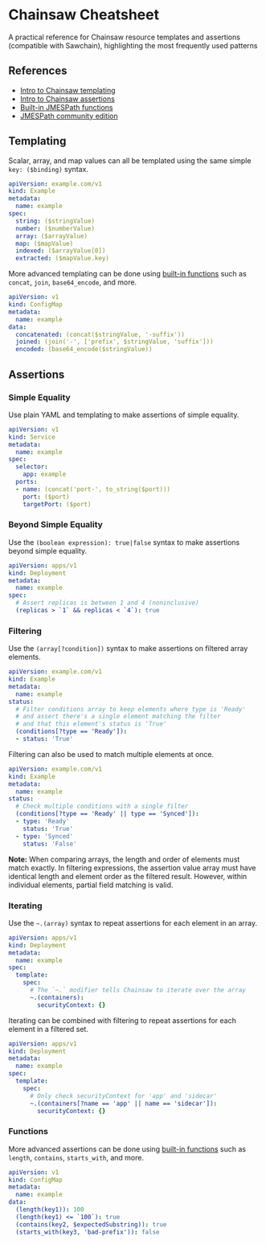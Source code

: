 # Chainsaw Cheatsheet

A practical reference for Chainsaw resource templates and assertions (compatible with Sawchain),
highlighting the most frequently used patterns

## References

* [Intro to Chainsaw templating](https://kyverno.github.io/chainsaw/latest/quick-start/resource-templating/)
* [Intro to Chainsaw assertions](https://kyverno.github.io/chainsaw/latest/quick-start/assertion-trees/)
* [Built-in JMESPath functions](https://kyverno.github.io/chainsaw/latest/reference/jp/functions/)
* [JMESPath community edition](https://jmespath.site/)

## Templating

Scalar, array, and map values can all be templated using the same simple `key: ($binding)` syntax.

```yaml
apiVersion: example.com/v1
kind: Example
metadata:
  name: example
spec:
  string: ($stringValue)
  number: ($numberValue)
  array: ($arrayValue)
  map: ($mapValue)
  indexed: ($arrayValue[0])
  extracted: ($mapValue.key)
```

More advanced templating can be done using
[built-in functions](https://kyverno.github.io/chainsaw/latest/reference/jp/functions/)
such as `concat`, `join`, `base64_encode`, and more.

```yaml
apiVersion: v1
kind: ConfigMap
metadata:
  name: example
data:
  concatenated: (concat($stringValue, '-suffix'))
  joined: (join('-', ['prefix', $stringValue, 'suffix']))
  encoded: (base64_encode($stringValue))
```

## Assertions

### Simple Equality

Use plain YAML and templating to make assertions of simple equality.

```yaml
apiVersion: v1
kind: Service
metadata:
  name: example
spec:
  selector:
    app: example
  ports:
  - name: (concat('port-', to_string($port)))
    port: ($port)
    targetPort: ($port)
```

### Beyond Simple Equality

Use the `(boolean expression): true|false` syntax to make assertions beyond simple equality.

```yaml
apiVersion: apps/v1
kind: Deployment
metadata:
  name: example
spec:
  # Assert replicas is between 1 and 4 (noninclusive)
  (replicas > `1` && replicas < `4`): true
```

### Filtering

Use the `(array[?condition])` syntax to make assertions on filtered array elements.

```yaml
apiVersion: example.com/v1
kind: Example
metadata:
  name: example
status:
  # Filter conditions array to keep elements where type is 'Ready'
  # and assert there's a single element matching the filter
  # and that this element's status is 'True'
  (conditions[?type == 'Ready']):
  - status: 'True'
```

Filtering can also be used to match multiple elements at once.

```yaml
apiVersion: example.com/v1
kind: Example
metadata:
  name: example
status:
  # Check multiple conditions with a single filter
  (conditions[?type == 'Ready' || type == 'Synced']):
  - type: 'Ready'
    status: 'True'
  - type: 'Synced'
    status: 'False'
```

**Note:** When comparing arrays, the length and order of elements must match exactly.
In filtering expressions, the assertion value array must have identical length and element
order as the filtered result. However, within individual elements, partial field matching is valid.

### Iterating

Use the `~.(array)` syntax to repeat assertions for each element in an array.

```yaml
apiVersion: apps/v1
kind: Deployment
metadata:
  name: example
spec:
  template:
    spec:
      # The `~.` modifier tells Chainsaw to iterate over the array
      ~.(containers):
        securityContext: {}
```

Iterating can be combined with filtering to repeat assertions for each element in a filtered set.

```yaml
apiVersion: apps/v1
kind: Deployment
metadata:
  name: example
spec:
  template:
    spec:
      # Only check securityContext for 'app' and 'sidecar'
      ~.(containers[?name == 'app' || name == 'sidecar']):
        securityContext: {}
```

### Functions

More advanced assertions can be done using
[built-in functions](https://kyverno.github.io/chainsaw/latest/reference/jp/functions/)
such as `length`, `contains`, `starts_with`, and more.

```yaml
apiVersion: v1
kind: ConfigMap
metadata:
  name: example
data:
  (length(key1)): 100
  (length(key1) <= `100`): true
  (contains(key2, $expectedSubstring)): true
  (starts_with(key3, 'bad-prefix')): false
```
